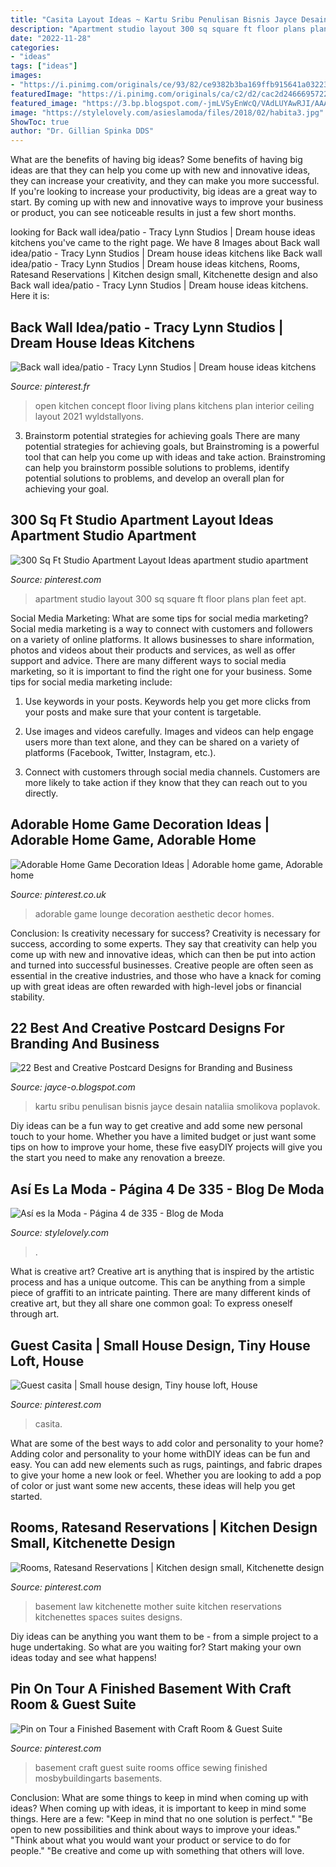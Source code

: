 ```yaml
---
title: "Casita Layout Ideas ~ Kartu Sribu Penulisan Bisnis Jayce Desain Nataliia Smolikova Poplavok"
description: "Apartment studio layout 300 sq square ft floor plans plan feet apt"
date: "2022-11-28"
categories:
- "ideas"
tags: ["ideas"]
images:
- "https://i.pinimg.com/originals/ce/93/82/ce9382b3ba169ffb915641a03223d8b8.jpg"
featuredImage: "https://i.pinimg.com/originals/ca/c2/d2/cac2d2466695722f23a007941d9c91d6.jpg"
featured_image: "https://3.bp.blogspot.com/-jmLVSyEnWcQ/VAdLUYAwRJI/AAAAAAAAmp0/uy61uptlQe8/s1600/postcard-design-inspiration-1.jpg"
image: "https://stylelovely.com/asieslamoda/files/2018/02/habita3.jpg"
ShowToc: true
author: "Dr. Gillian Spinka DDS"
---
```



What are the benefits of having big ideas?
Some benefits of having big ideas are that they can help you come up with new and innovative ideas, they can increase your creativity, and they can make you more successful. If you're looking to increase your productivity, big ideas are a great way to start. By coming up with new and innovative ways to improve your business or product, you can see noticeable results in just a few short months.

	

		
looking for Back wall idea/patio - Tracy Lynn Studios | Dream house ideas kitchens you've came to the right page. We have 8 Images about Back wall idea/patio - Tracy Lynn Studios | Dream house ideas kitchens like Back wall idea/patio - Tracy Lynn Studios | Dream house ideas kitchens, Rooms, Ratesand Reservations | Kitchen design small, Kitchenette design and also Back wall idea/patio - Tracy Lynn Studios | Dream house ideas kitchens. Here it is:
		
    
## Back Wall Idea/patio - Tracy Lynn Studios | Dream House Ideas Kitchens

<img loading=lazy src="https://i.pinimg.com/originals/a0/c3/1d/a0c31d993ec4b52d06f23db14f5aec3c.jpg" onerror="this.onerror=null;this.src='https://tse1.mm.bing.net/th?id=OIP.GWDdVzlnbXlOWVTenm2mZAHaE7&amp;pid=15.1';" alt="Back wall idea/patio - Tracy Lynn Studios | Dream house ideas kitchens">

_Source: pinterest.fr_

>open kitchen concept floor living plans kitchens plan interior ceiling layout 2021 wyldstallyons. 

	

3. Brainstorm potential strategies for achieving goals
There are many potential strategies for achieving goals, but Brainstroming is a powerful tool that can help you come up with ideas and take action. Brainstroming can help you brainstorm possible solutions to problems, identify potential solutions to problems, and develop an overall plan for achieving your goal.

    
## 300 Sq Ft Studio Apartment Layout Ideas Apartment Studio Apartment

<img loading=lazy src="https://i.pinimg.com/originals/7b/37/8b/7b378bffe2eb6a5283be59b30107ae8b.jpg" onerror="this.onerror=null;this.src='https://tse1.mm.bing.net/th?id=OIP.3K1yh46reecDiEm5l3DDQQHaHa&amp;pid=15.1';" alt="300 Sq Ft Studio Apartment Layout Ideas apartment studio apartment">

_Source: pinterest.com_

>apartment studio layout 300 sq square ft floor plans plan feet apt. 

	

Social Media Marketing: What are some tips for social media marketing?
Social media marketing is a way to connect with customers and followers on a variety of online platforms. It allows businesses to share information, photos and videos about their products and services, as well as offer support and advice. There are many different ways to social media marketing, so it is important to find the right one for your business. Some tips for social media marketing include:
1. Use keywords in your posts. Keywords help you get more clicks from your posts and make sure that your content is targetable.

2. Use images and videos carefully. Images and videos can help engage users more than text alone, and they can be shared on a variety of platforms (Facebook, Twitter, Instagram, etc.).

3. Connect with customers through social media channels. Customers are more likely to take action if they know that they can reach out to you directly.

    
## Adorable Home Game Decoration Ideas | Adorable Home Game, Adorable Home

<img loading=lazy src="https://i.pinimg.com/736x/d5/86/4f/d5864f35b1a33c09d6e591ff999b01a3.jpg" onerror="this.onerror=null;this.src='https://tse1.mm.bing.net/th?id=OIP.mqwRey_rCg53s2lovVdzCQHaDa&amp;pid=15.1';" alt="Adorable Home Game Decoration Ideas | Adorable home game, Adorable home">

_Source: pinterest.co.uk_

>adorable game lounge decoration aesthetic decor homes. 

	

Conclusion: Is creativity necessary for success?
Creativity is necessary for success, according to some experts. They say that creativity can help you come up with new and innovative ideas, which can then be put into action and turned into successful businesses. Creative people are often seen as essential in the creative industries, and those who have a knack for coming up with great ideas are often rewarded with high-level jobs or financial stability.

    
## 22 Best And Creative Postcard Designs For Branding And Business

<img loading=lazy src="https://3.bp.blogspot.com/-jmLVSyEnWcQ/VAdLUYAwRJI/AAAAAAAAmp0/uy61uptlQe8/s1600/postcard-design-inspiration-1.jpg" onerror="this.onerror=null;this.src='https://tse4.mm.bing.net/th?id=OIP.XcC8fDHpODFG-jR9D7t4cgHaEu&amp;pid=15.1';" alt="22 Best and Creative Postcard Designs for Branding and Business">

_Source: jayce-o.blogspot.com_

>kartu sribu penulisan bisnis jayce desain nataliia smolikova poplavok. 

	

Diy ideas can be a fun way to get creative and add some new personal touch to your home. Whether you have a limited budget or just want some tips on how to improve your home, these five easyDIY projects will give you the start you need to make any renovation a breeze.

    
## Así Es La Moda - Página 4 De 335 - Blog De Moda

<img loading=lazy src="https://stylelovely.com/asieslamoda/files/2018/02/habita3.jpg" onerror="this.onerror=null;this.src='https://tse1.mm.bing.net/th?id=OIP.7C1TjRLz1hppQJi0Rr_cBwHaKV&amp;pid=15.1';" alt="Así es la Moda - Página 4 de 335 - Blog de Moda">

_Source: stylelovely.com_

>. 

	

What is creative art?
Creative art is anything that is inspired by the artistic process and has a unique outcome. This can be anything from a simple piece of graffiti to an intricate painting. There are many different kinds of creative art, but they all share one common goal: To express oneself through art.

    
## Guest Casita | Small House Design, Tiny House Loft, House

<img loading=lazy src="https://i.pinimg.com/originals/8a/9c/82/8a9c82a12263470262df2b665b2744c9.jpg" onerror="this.onerror=null;this.src='https://tse1.mm.bing.net/th?id=OIP.4mTyPtS2FNcs-6Rf7eK9jQHaJQ&amp;pid=15.1';" alt="Guest casita | Small house design, Tiny house loft, House">

_Source: pinterest.com_

>casita. 

	

What are some of the best ways to add color and personality to your home?
Adding color and personality to your home withDIY ideas can be fun and easy. You can add new elements such as rugs, paintings, and fabric drapes to give your home a new look or feel. Whether you are looking to add a pop of color or just want some new accents, these ideas will help you get started.

    
## Rooms, Ratesand Reservations | Kitchen Design Small, Kitchenette Design

<img loading=lazy src="https://i.pinimg.com/originals/ca/c2/d2/cac2d2466695722f23a007941d9c91d6.jpg" onerror="this.onerror=null;this.src='https://tse1.mm.bing.net/th?id=OIP.cJZVN9Gf2gdm3r5qqA2BWQHaFj&amp;pid=15.1';" alt="Rooms, Ratesand Reservations | Kitchen design small, Kitchenette design">

_Source: pinterest.com_

>basement law kitchenette mother suite kitchen reservations kitchenettes spaces suites designs. 

	

Diy ideas can be anything you want them to be - from a simple project to a huge undertaking. So what are you waiting for? Start making your own ideas today and see what happens!

    
## Pin On Tour A Finished Basement With Craft Room &amp; Guest Suite

<img loading=lazy src="https://i.pinimg.com/originals/ce/93/82/ce9382b3ba169ffb915641a03223d8b8.jpg" onerror="this.onerror=null;this.src='https://tse4.mm.bing.net/th?id=OIP.KzTqetTHEg6sx9Se-A604wHaE7&amp;pid=15.1';" alt="Pin on Tour a Finished Basement with Craft Room &amp; Guest Suite">

_Source: pinterest.com_

>basement craft guest suite rooms office sewing finished mosbybuildingarts basements. 

	

Conclusion: What are some things to keep in mind when coming up with ideas?
When coming up with ideas, it is important to keep in mind some things. Here are a few:
"Keep in mind that no one solution is perfect."
"Be open to new possibilities and think about ways to improve your ideas."
"Think about what you would want your product or service to do for people."
"Be creative and come up with something that others will love.

